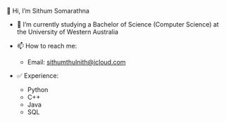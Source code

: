 👋 Hi, I’m Sithum Somarathna

- 🌱 I’m currently studying a Bachelor of Science (Computer Science) at the University of Western Australia

- 📫 How to reach me:
    - Email:      sithumthulnith@icloud.com

- ✅ Experience:
    - Python
    - C++
    - Java
    - SQL

<!---
SithumSomarathna/SithumSomarathna is a ✨ special ✨ repository because its `README.md` (this file) appears on your GitHub profile.
You can click the Preview link to take a look at your changes.
--->
